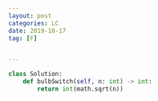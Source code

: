 ```yaml
---
layout: post
categories: LC
date: 2019-10-17
tag: [F] 


---
```




```python
class Solution:
    def bulbSwitch(self, n: int) -> int:
        return int(math.sqrt(n))
```

